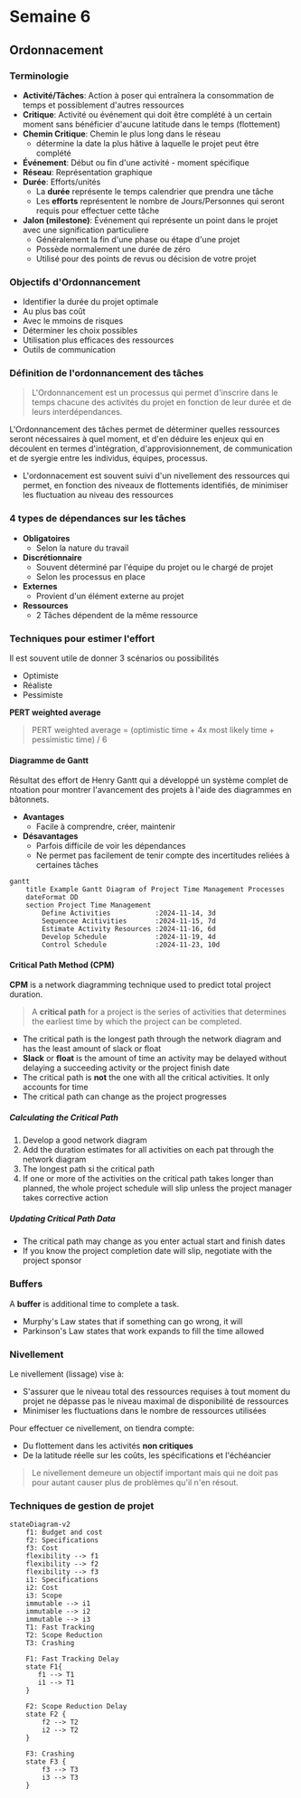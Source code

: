 # Semaine 6

## Ordonnacement

### Terminologie

+ **Activité/Tâches**: Action à poser qui entraînera la consommation de temps et possiblement d'autres ressources
+ **Critique**: Activité ou événement qui doit être complété à un certain moment sans bénéficier d'aucune latitude dans le temps (flottement)
+ **Chemin Critique**: Chemin le plus long dans le réseau
    + détermine la date la plus hâtive à laquelle le projet peut être complété
+ **Événement**: Début ou fin d'une activité - moment spécifique
+ **Réseau**: Représentation graphique
+ **Durée**: Efforts/unités
    + La **durée** représente le temps calendrier que prendra une tâche
    * Les **efforts** représentent le nombre de Jours/Personnes qui seront requis pour effectuer cette tâche
+ **Jalon (milestone)**: Événement qui représente un point dans le projet avec une signification particuliere
    + Généralement la fin d'une phase ou étape d'une projet
    + Possède normalement une durée de zéro
    + Utilisé pour des points de revus ou décision de votre projet

### Objectifs d'Ordonnancement

+ Identifier la durée du projet optimale
+ Au plus bas coût
+ Avec le mmoins de risques
+ Déterminer les choix possibles
+ Utilisation plus efficaces des ressources
+ Outils de communication

### Définition de l'ordonnancement des tâches

> L'Ordonnancement est un processus qui permet d'inscrire dans le temps chacune des activités du projet en fonction de leur durée et de leurs interdépendances.

L'Ordonnancement des tâches permet de déterminer quelles ressources seront nécessaires à quel moment, et d'en déduire les enjeux qui en découlent en termes d'intégration, d'approvisionnement, de communication et de syergie entre les individus, équipes, processus.

+ L'ordonnacement est souvent suivi d'un nivellement des ressources qui permet, en fonction des niveaux de flottements identifiés, de minimiser les fluctuation au niveau des ressources

### 4 types de dépendances sur les tâches

+ **Obligatoires**
    + Selon la nature du travail
+ **Discrétionnaire**
    + Souvent déterminé par l'équipe du projet ou le chargé de projet
    + Selon les processus en place
+ **Externes**
    + Provient d'un élément externe au projet
+ **Ressources**
    + 2 Tâches dépendent de la même ressource

### Techniques pour estimer l'effort

Il est souvent utile de donner 3 scénarios ou possibilités
+ Optimiste
+ Réaliste
+ Pessimiste

**PERT weighted average**
> PERT weighted average =  (optimistic time + 4x most likely time + pessimistic time) / 6

#### Diagramme de Gantt

Résultat des effort de Henry Gantt qui a développé un système complet de ntoation pour montrer l'avancement des projets à l'aide des diagrammes en bâtonnets.

+ **Avantages**
    + Facile à comprendre, créer, maintenir
+ **Désavantages**
    + Parfois difficile de voir les dépendances
    + Ne permet pas facilement de tenir compte des incertitudes reliées à certaines tâches

```mermaid
gantt
    title Example Gantt Diagram of Project Time Management Processes
    dateFormat DD
    section Project Time Management
        Define Activities           :2024-11-14, 3d
        Sequencee Acitivities       :2024-11-15, 7d
        Estimate Activity Resources :2024-11-16, 6d
        Develop Schedule            :2024-11-19, 4d
        Control Schedule            :2024-11-23, 10d
```

#### Critical Path Method (CPM)

**CPM** is a network diagramming technique used to predict total project duration.

> A **critical path** for a project is the series of activities that determines the earliest time by which the project can be completed.

+ The critical path is the longest path through the network diagram and has the least amount of slack or float
+ **Slack** or **float** is the amount of time an activity may be delayed without delaying a succeeding activity or the project finish date
+ The critical path is **not** the one with all the critical activities. It only accounts for time
+ The critical path can change as the project progresses

##### Calculating the Critical Path

1. Develop a good network diagram
2. Add the duration estimates for all activities on each pat through the network diagram
3. The longest path si the critical path
4. If one or more of the activities on the critical path takes longer than planned, the whole project schedule will slip unless the project manager takes corrective action

##### Updating Critical Path Data

+ The critical path may change as you enter actual start and finish dates
+ If you know the project completion date will slip, negotiate with the project sponsor

### Buffers

A **buffer** is additional time to complete a task.
+ Murphy's Law states that if something can go wrong, it will
+ Parkinson's Law states that work expands to fill the time allowed

### Nivellement

Le nivellement (lissage) vise à:
+ S'assurer que le niveau total des ressources requises à tout moment du projet ne dépasse pas le niveau maximal de disponibilité de ressources
+ Minimiser les fluctuations dans le nombre de ressources utilisées

Pour effectuer ce nivellement, on tiendra compte:
+ Du flottement dans les activités **non critiques**
+ De la latitude réelle sur les coûts, les spécifications et l'échéancier

> Le nivellement demeure un objectif important mais qui ne doit pas pour autant causer plus de problèmes qu'il n'en résout.

### Techniques de gestion de projet

```mermaid
stateDiagram-v2
    f1: Budget and cost
    f2: Specifications
    f3: Cost
    flexibility --> f1 
    flexibility --> f2
    flexibility --> f3
    i1: Specifications
    i2: Cost
    i3: Scope
    immutable --> i1 
    immutable --> i2
    immutable --> i3
    T1: Fast Tracking
    T2: Scope Reduction
    T3: Crashing

    F1: Fast Tracking Delay
    state F1{
       f1 --> T1
       i1 --> T1   
    }

    F2: Scope Reduction Delay
    state F2 {
        f2 --> T2
        i2 --> T2
    }

    F3: Crashing
    state F3 {
        f3 --> T3
        i3 --> T3
    }
```